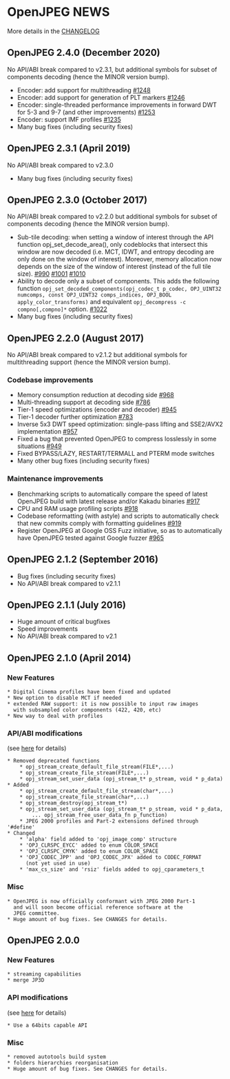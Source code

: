 # OpenJPEG NEWS

More details in the [CHANGELOG](https://github.com/uclouvain/openjpeg/blob/master/CHANGELOG.md)

## OpenJPEG 2.4.0 (December 2020)

No API/ABI break compared to v2.3.1, but additional symbols for subset of components decoding (hence the MINOR version bump).

* Encoder: add support for multithreading [\#1248](https://github.com/uclouvain/openjpeg/pull/1248)
* Encoder: add support for generation of PLT markers [\#1246](https://github.com/uclouvain/openjpeg/pull/1246)
* Encoder: single-threaded performance improvements in forward DWT for 5-3 and 9-7 (and other improvements) [\#1253](https://github.com/uclouvain/openjpeg/pull/1253)
* Encoder: support IMF profiles [\#1235](https://github.com/uclouvain/openjpeg/pull/1235)
* Many bug fixes (including security fixes)

## OpenJPEG 2.3.1 (April 2019)

No API/ABI break compared to v2.3.0

* Many bug fixes (including security fixes)

## OpenJPEG 2.3.0 (October 2017)

No API/ABI break compared to v2.2.0 but additional symbols for subset of components decoding (hence the MINOR version bump).

* Sub-tile decoding: when setting a window of interest through the API function opj_set_decode_area(), only codeblocks that intersect this window are now decoded (i.e. MCT, IDWT, and entropy decoding are only done on the window of interest). Moreover, memory allocation now depends on the size of the window of interest (instead of the full tile size). 
[\#990](https://github.com/uclouvain/openjpeg/pull/990) [\#1001](https://github.com/uclouvain/openjpeg/pull/1001) [\#1010](https://github.com/uclouvain/openjpeg/pull/1010)
* Ability to decode only a subset of components. This adds the following function `opj_set_decoded_components(opj_codec_t p_codec, OPJ_UINT32 numcomps, const OPJ_UINT32 comps_indices, OPJ_BOOL apply_color_transforms)` and equivalent `opj_decompress -c compno[,compno]*` 
option. 
[\#1022](https://github.com/uclouvain/openjpeg/pull/1022)
* Many bug fixes (including security fixes)

## OpenJPEG 2.2.0 (August 2017)

No API/ABI break compared to v2.1.2 but additional symbols for multithreading support (hence the MINOR version bump).

### Codebase improvements

* Memory consumption reduction at decoding side [\#968](https://github.com/uclouvain/openjpeg/pull/968)
* Multi-threading support at decoding side [\#786](https://github.com/uclouvain/openjpeg/pull/786)
* Tier-1 speed optimizations (encoder and decoder) [\#945](https://github.com/uclouvain/openjpeg/pull/945)
* Tier-1 decoder further optimization [\#783](https://github.com/uclouvain/openjpeg/pull/783)
* Inverse 5x3 DWT speed optimization: single-pass lifting and SSE2/AVX2 implementation [\#957](https://github.com/uclouvain/openjpeg/pull/957)
* Fixed a bug that prevented OpenJPEG to compress losslessly in some situations [\#949](https://github.com/uclouvain/openjpeg/pull/949)
* Fixed BYPASS/LAZY, RESTART/TERMALL and PTERM mode switches
* Many other bug fixes (including security fixes)

### Maintenance improvements

* Benchmarking scripts to automatically compare the speed of latest OpenJPEG build with latest release and/or Kakadu binaries [\#917](https://github.com/uclouvain/openjpeg/pull/917)
* CPU and RAM usage profiling scripts [\#918](https://github.com/uclouvain/openjpeg/pull/918)
* Codebase reformatting (with astyle) and scripts to automatically check that new commits comply with formatting guidelines [\#919](https://github.com/uclouvain/openjpeg/pull/919)
* Register OpenJPEG at Google OSS Fuzz initiative, so as to automatically have OpenJPEG tested against Google fuzzer [\#965](https://github.com/uclouvain/openjpeg/issues/965)

## OpenJPEG 2.1.2 (September 2016)

* Bug fixes (including security fixes)
* No API/ABI break compared to v2.1.1

## OpenJPEG 2.1.1 (July 2016)

* Huge amount of critical bugfixes
* Speed improvements
* No API/ABI break compared to v2.1

## OpenJPEG 2.1.0 (April 2014)

### New Features

    * Digital Cinema profiles have been fixed and updated
	* New option to disable MCT if needed
    * extended RAW support: it is now possible to input raw images
	  with subsampled color components (422, 420, etc)
    * New way to deal with profiles
	  
### API/ABI modifications
(see [here](http://www.openjpeg.org/abi-check/timeline/openjpeg/) for details)

    * Removed deprecated functions 
	    * opj_stream_create_default_file_stream(FILE*,...)
        * opj_stream_create_file_stream(FILE*,...)
        * opj_stream_set_user_data (opj_stream_t* p_stream, void * p_data)
	* Added 
        * opj_stream_create_default_file_stream(char*,...)
        * opj_stream_create_file_stream(char*,...)
        * opj_stream_destroy(opj_stream_t*)
        * opj_stream_set_user_data (opj_stream_t* p_stream, void * p_data, 
            ... opj_stream_free_user_data_fn p_function)
        * JPEG 2000 profiles and Part-2 extensions defined through '#define'
    * Changed
        * 'alpha' field added to 'opj_image_comp' structure
        * 'OPJ_CLRSPC_EYCC' added to enum COLOR_SPACE
        * 'OPJ_CLRSPC_CMYK' added to enum COLOR_SPACE
        * 'OPJ_CODEC_JPP' and 'OPJ_CODEC_JPX' added to CODEC_FORMAT
          (not yet used in use)
        * 'max_cs_size' and 'rsiz' fields added to opj_cparameters_t
    
### Misc

    * OpenJPEG is now officially conformant with JPEG 2000 Part-1
	  and will soon become official reference software at the 
	  JPEG committee.
	* Huge amount of bug fixes. See CHANGES for details.


## OpenJPEG 2.0.0

### New Features

    * streaming capabilities
    * merge JP3D

### API modifications
(see [here](http://www.openjpeg.org/abi-check/timeline/openjpeg/) for details)

    * Use a 64bits capable API
    
### Misc

    * removed autotools build system
    * folders hierarchies reorganisation
    * Huge amount of bug fixes. See CHANGES for details.
